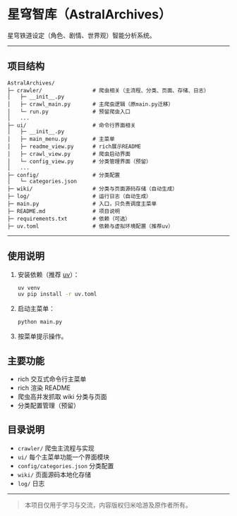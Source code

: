 # 星穹智库（AstralArchives）

星穹铁道设定（角色、剧情、世界观）智能分析系统。

---

## 项目结构

```
AstralArchives/
├─ crawler/                # 爬虫相关（主流程、分类、页面、存储、日志）
│   ├─ __init__.py
│   ├─ crawl_main.py       # 主爬虫逻辑（原main.py迁移）
│   └─ run.py              # 预留爬虫入口
│   ...
├─ ui/                     # 命令行界面相关
│   ├─ __init__.py
│   ├─ main_menu.py        # 主菜单
│   ├─ readme_view.py      # rich展示README
│   ├─ crawl_view.py       # 爬虫启动界面
│   └─ config_view.py      # 分类管理界面（预留）
│   ...
├─ config/                 # 分类配置
│   └─ categories.json
├─ wiki/                   # 分类与页面源码存储（自动生成）
├─ log/                    # 运行日志（自动生成）
├─ main.py                 # 入口，只负责调度主菜单
├─ README.md               # 项目说明
├─ requirements.txt        # 依赖（可选）
├─ uv.toml                 # 依赖与虚拟环境配置（推荐uv）
```

---

## 使用说明

1. 安装依赖（推荐 [uv](https://github.com/astral-sh/uv)）：
   ```bash
   uv venv
   uv pip install -r uv.toml
   ```
2. 启动主菜单：
   ```bash
   python main.py
   ```
3. 按菜单提示操作。

## 主要功能

- rich 交互式命令行主菜单
- rich 渲染 README
- 爬虫高并发抓取 wiki 分类与页面
- 分类配置管理（预留）

## 目录说明

- `crawler/`    爬虫主流程与实现
- `ui/`         每个主菜单功能一个界面模块
- `config/categories.json` 分类配置
- `wiki/`       页面源码本地化存储
- `log/`        日志

---

> 本项目仅用于学习与交流，内容版权归米哈游及原作者所有。
